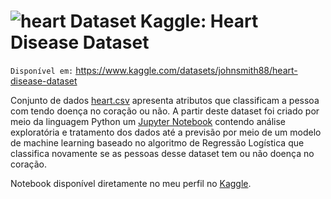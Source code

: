 # ![heart](https://user-images.githubusercontent.com/131414411/233749932-c3dc5454-6114-4b7f-950f-845d78486a02.png) Dataset Kaggle: Heart Disease Dataset

`Disponível em:` https://www.kaggle.com/datasets/johnsmith88/heart-disease-dataset

Conjunto de dados [heart.csv](https://github.com/anaclfortunato/Kaggle/blob/main/heart_disease_regressao_logistica/heart.csv) apresenta atributos que classificam a pessoa com tendo doença no coração ou não. A partir deste dataset foi criado por meio da 
linguagem Python um [Jupyter Notebook](https://github.com/anaclfortunato/Kaggle/blob/main/heart_disease_regressao_logistica/heart_disease_regressao_logistica.ipynb) contendo análise exploratória e tratamento dos dados até a previsão por meio de um modelo de machine learning baseado no algoritmo de Regressão Logística que classifica novamente se as pessoas desse dataset tem ou não doença no coração. 

Notebook disponível diretamente no meu perfil no [Kaggle](https://www.kaggle.com/code/anaalucca/heart-disease-com-regressao-logistica).
